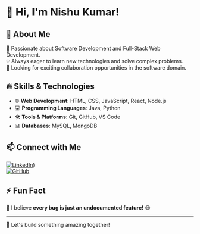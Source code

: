 # 👋 Hi, I'm Nishu Kumar!  

## 🚀 About Me  
🎯 Passionate about Software Development and Full-Stack Web Development.  
💡 Always eager to learn new technologies and solve complex problems.  
🤝 Looking for exciting collaboration opportunities in the software domain.  

## 🔥 Skills & Technologies  
- 🌐 **Web Development**: HTML, CSS, JavaScript, React, Node.js  
- 💻 **Programming Languages**: Java, Python  
- 🛠 **Tools & Platforms**: Git, GitHub, VS Code  
- 📊 **Databases**: MySQL, MongoDB  

## 📫 Connect with Me  
[![LinkedIn]([https://img.shields.io/badge/LinkedIn-Connect-blue?logo=linkedin)](https://www.linkedin.com/in/nishu-kumar-114bb5256/))  
[![GitHub](https://img.shields.io/badge/GitHub-Follow-black?logo=github)](https://github.com/Nishukr)  

## ⚡ Fun Fact  
💭 I believe **every bug is just an undocumented feature!** 😆  

---

🚀 Let's build something amazing together!

